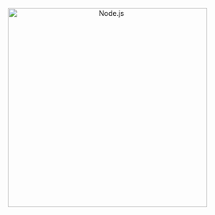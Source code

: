 <p align="center">
  <a href="https://nodejs.org/">
    <img alt="Node.js" src="https://github.com/geesugar/front_server/tree/master/doc/resources/tcp_hand_shake.png" width="400"/>
  </a>
</p>
